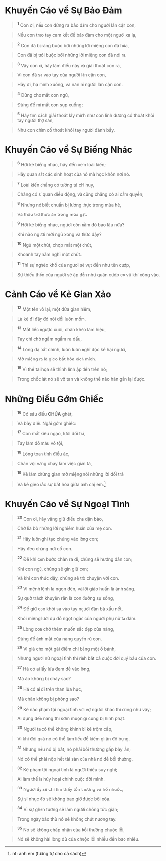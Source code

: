 # Khuyến Cáo về Sự Bảo Đảm

> <sup><b>1</b></sup> Con ơi, nếu con đứng ra bảo đảm cho người lân cận con,
>


> Nếu con trao tay cam kết để bảo đảm cho một người xa lạ,
>


> <sup><b>2</b></sup> Con đã bị ràng buộc bởi những lời miệng con đã hứa,
>


> Con đã bị trói buộc bởi những lời miệng con đã nói ra.
>


> <sup><b>3</b></sup> Vậy con ơi, hãy làm điều này và giải thoát con ra,
>


> Vì con đã sa vào tay của người lân cận con,
>


> Hãy đi, hạ mình xuống, và năn nỉ người lân cận con.
>


> <sup><b>4</b></sup> Đừng cho mắt con ngủ,
>


> Đừng để mí mắt con sụp xuống;
>


> <sup><b>5</b></sup> Hãy tìm cách giải thoát lấy mình như con linh dương cố thoát khỏi tay người thợ săn,
>


> Như con chim cố thoát khỏi tay người đánh bẫy.
>


# Khuyến Cáo về Sự Biếng Nhác

> <sup><b>6</b></sup> Hỡi kẻ biếng nhác, hãy đến xem loài kiến;
>


> Hãy quan sát các sinh hoạt của nó mà học khôn nơi nó.
>


> <sup><b>7</b></sup> Loài kiến chẳng có tướng tá chỉ huy,
>


> Chẳng có sĩ quan điều động, và cũng chẳng có ai cầm quyền;
>


> <sup><b>8</b></sup> Nhưng nó biết chuẩn bị lương thực trong mùa hè,
>


> Và thâu trữ thức ăn trong mùa gặt.
>


> <sup><b>9</b></sup> Hỡi kẻ biếng nhác, ngươi còn nằm đó bao lâu nữa?
>


> Khi nào ngươi mới ngủ xong và thức dậy?
>


> <sup><b>10</b></sup> Ngủ một chút, chợp mắt một chút,
>


> Khoanh tay nằm nghỉ một chút...
>


> <sup><b>11</b></sup> Thì sự nghèo khổ của ngươi sẽ vụt đến như tên cướp,
>


> Sự thiếu thốn của ngươi sẽ ập đến như quân cướp có vũ khí xông vào.
>


# Cảnh Cáo về Kẻ Gian Xảo

> <sup><b>12</b></sup> Một tên vô lại, một đứa gian hiểm,
>


> Là kẻ đi đây đó nói dối luôn mồm.
>


> <sup><b>13</b></sup> Mắt liếc ngược xuôi, chân khèo làm hiệu,
>


> Tay chỉ chỏ ngấm ngầm ra dấu,
>


> <sup><b>14</b></sup> Lòng dạ bất chính, luôn luôn nghĩ độc kế hại người,
>


> Mở miệng ra là gieo bất hòa xích mích.
>


> <sup><b>15</b></sup> Vì thế tai họa sẽ thình lình ập đến trên nó;
>


> Trong chốc lát nó sẽ vỡ tan và không thể nào hàn gắn lại được.
>


# Những Điều Gớm Ghiếc

> <sup><b>16</b></sup> Có sáu điều **CHÚA** ghét,
>


> Và bảy điều Ngài gớm ghiếc:
>


> <sup><b>17</b></sup> Con mắt kiêu ngạo, lưỡi dối trá,
>


> Tay làm đổ máu vô tội,
>


> <sup><b>18</b></sup> Lòng toan tính điều ác,
>


> Chân vội vàng chạy làm việc gian tà,
>


> <sup><b>19</b></sup> Kẻ làm chứng gian mở miệng nói những lời dối trá,
>


> Và kẻ gieo rắc sự bất hòa giữa anh chị em.[^1]
>


# Khuyến Cáo về Sự Ngoại Tình

> <sup><b>20</b></sup> Con ơi, hãy vâng giữ điều cha dặn bảo,
>


> Chớ lìa bỏ những lời nghiêm huấn của mẹ con.
>


> <sup><b>21</b></sup> Hãy luôn ghi tạc chúng vào lòng con;
>


> Hãy đeo chúng nơi cổ con.
>


> <sup><b>22</b></sup> Để khi con bước chân ra đi, chúng sẽ hướng dẫn con;
>


> Khi con ngủ, chúng sẽ gìn giữ con;
>


> Và khi con thức dậy, chúng sẽ trò chuyện với con.
>


> <sup><b>23</b></sup> Vì mệnh lệnh là ngọn đèn, và lời giáo huấn là ánh sáng.
>


> Sự quở trách khuyên răn là con đường sự sống,
>


> <sup><b>24</b></sup> Để giữ con khỏi sa vào tay người đàn bà xấu nết,
>


> Khỏi miệng lưỡi dụ dỗ ngọt ngào của người phụ nữ tà dâm.
>


> <sup><b>25</b></sup> Lòng con chớ thèm muốn sắc đẹp của nàng,
>


> Đừng để ánh mắt của nàng quyến rũ con.
>


> <sup><b>26</b></sup> Vì giá cho một gái điếm chỉ bằng một ổ bánh,
>


> Nhưng người nữ ngoại tình thì rình bắt cả cuộc đời quý báu của con.
>


> <sup><b>27</b></sup> Há có ai lấy lửa đem để vào lòng,
>


> Mà áo không bị cháy sao?
>


> <sup><b>28</b></sup> Há có ai đi trên than lửa hực,
>


> Mà chân không bị phỏng sao?
>


> <sup><b>29</b></sup> Kẻ nào phạm tội ngoại tình với vợ người khác thì cũng như vậy;
>


> Ai đụng đến nàng thì sớm muộn gì cũng bị hình phạt.
>


> <sup><b>30</b></sup> Người ta có thể không khinh bỉ kẻ trộm cắp,
>


> Vì khi đói quá nó có thể làm liều để kiếm gì ăn đỡ bụng.
>


> <sup><b>31</b></sup> Nhưng nếu nó bị bắt, nó phải bồi thường gấp bảy lần;
>


> Nó có thể phải nộp hết tài sản của nhà nó để bồi thường.
>


> <sup><b>32</b></sup> Kẻ phạm tội ngoại tình là người thiếu suy nghĩ;
>


> Ai làm thế là hủy hoại chính cuộc đời mình.
>


> <sup><b>33</b></sup> Người ấy sẽ chỉ tìm thấy tổn thương và hổ nhuốc;
>


> Sự sỉ nhục đó sẽ không bao giờ được bôi xóa.
>


> <sup><b>34</b></sup> Vì sự ghen tương sẽ làm người chồng tức giận;
>


> Trong ngày báo thù nó sẽ không chút nương tay.
>


> <sup><b>35</b></sup> Nó sẽ không chấp nhận của bồi thường chuộc lỗi,
>


> Nó sẽ không hài lòng dù của chuộc lỗi nhiều đến bao nhiêu.
>

[^1]: nt: anh em (tương tự cho cả sách)